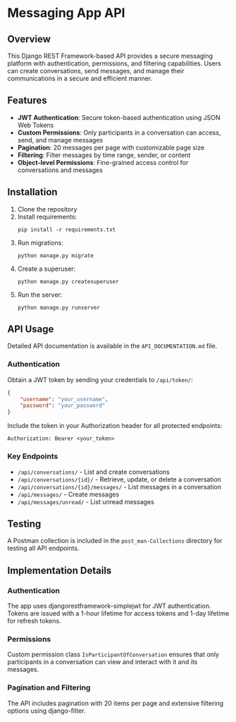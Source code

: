 # Messaging App API

## Overview

This Django REST Framework-based API provides a secure messaging platform with authentication, permissions, and filtering capabilities. Users can create conversations, send messages, and manage their communications in a secure and efficient manner.

## Features

- **JWT Authentication**: Secure token-based authentication using JSON Web Tokens
- **Custom Permissions**: Only participants in a conversation can access, send, and manage messages
- **Pagination**: 20 messages per page with customizable page size
- **Filtering**: Filter messages by time range, sender, or content
- **Object-level Permissions**: Fine-grained access control for conversations and messages

## Installation

1. Clone the repository
2. Install requirements:
   ```
   pip install -r requirements.txt
   ```
3. Run migrations:
   ```
   python manage.py migrate
   ```
4. Create a superuser:
   ```
   python manage.py createsuperuser
   ```
5. Run the server:
   ```
   python manage.py runserver
   ```

## API Usage

Detailed API documentation is available in the `API_DOCUMENTATION.md` file.

### Authentication

Obtain a JWT token by sending your credentials to `/api/token/`:

```json
{
    "username": "your_username",
    "password": "your_password"
}
```

Include the token in your Authorization header for all protected endpoints:

```
Authorization: Bearer <your_token>
```

### Key Endpoints

- `/api/conversations/` - List and create conversations
- `/api/conversations/{id}/` - Retrieve, update, or delete a conversation
- `/api/conversations/{id}/messages/` - List messages in a conversation
- `/api/messages/` - Create messages
- `/api/messages/unread/` - List unread messages

## Testing

A Postman collection is included in the `post_man-Collections` directory for testing all API endpoints.

## Implementation Details

### Authentication

The app uses djangorestframework-simplejwt for JWT authentication. Tokens are issued with a 1-hour lifetime for access tokens and 1-day lifetime for refresh tokens.

### Permissions

Custom permission class `IsParticipantOfConversation` ensures that only participants in a conversation can view and interact with it and its messages.

### Pagination and Filtering

The API includes pagination with 20 items per page and extensive filtering options using django-filter.

